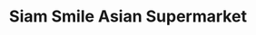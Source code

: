 ---
title: "Siam Smile Asian Supermarket"
url: /amesbury-salisbury/siam-smile-asian-supermarket/
shop: Supermarkt
---